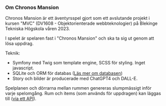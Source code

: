 ### Om Chronos Mansion

Chronos Mansion är ett äventyrsspel gjort som ett avslutande projekt i kursen "MVC" (DV1608 - Objektorienterade webbteknologier) på Blekinge Tekniska Högskola våren 2023.

I spelet är spelaren fast i "Chronos Mansion" och ska ta sig ut genom att lösa uppdrag.

Teknik:
* Symfony med Twig som template engine, SCSS för styling. Inget javascript.
* SQLite och ORM för databas ([Läs mer om databasen](/proj/about/database))
* Story och bilder är producerade med ChatGPT4 och DALL-E.

Spelplanen och dörrarna mellan rummen genereras slumpmässigt inför varje spelomgång. Rum och items (som används för uppdragen) kan läggas till ([via ett API](/proj/about/api)).



